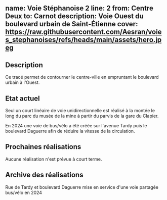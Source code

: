 name: Voie Stéphanoise 2
line: 2
from: Centre Deux
to: Carnot
description: Voie Ouest du boulevard urbain de Saint-Étienne
cover: https://raw.githubusercontent.com/Aesran/voies_stephanoises/refs/heads/main/assets/hero.jpeg
---
## Description
Ce tracé permet de contourner le centre-ville en empruntant le boulevard urbain à l'Ouest.


## Etat actuel
Seul un court linéaire de voie unidirectionnelle est réalisé à la montée le long du parc du musée de la mine à partir du parvis de la gare du Clapier.

En 2024 une voie de bus/vélo a été créée sur l'avenue Tardy puis le boulevard Daguerre afin de réduire la vitesse de la circulation. 

## Prochaines réalisations 

Aucune réalisation n'est prévue à court terme.


## Archive des réalisations

Rue de Tardy et boulevard Daguerre mise en service d'une voie partagée bus/vélo en 2024